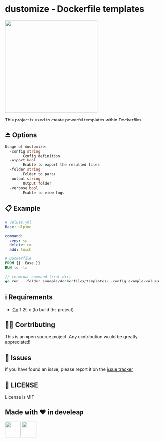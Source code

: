 # dustomize - Dockerfile templates

<img src="https://d1.awsstatic.com/acs/characters/Logos/Docker-Logo_Horizontel_279x131.b8a5c41e56b77706656d61080f6a0217a3ba356d.png" width="300px">

This project is used to create powerful templates within Dockerfiles

## ⏏️ Options

```go
Usage of dustomize:
  -config string
        Config definition
  -export bool
        Enable to export the resulted files
  -folder string
        Folder to parse
  -output string
        Output folder
  -verbose bool
        Enable to view logs
```

## 📋 Example

```yaml
# values.yml
Base: alpine

command:
  copy: cp
  delete: rm
  add: touch
```

```Dockerfile
# Dockerfile
FROM {{ .Base }}
RUN ls -la
```

```go
// terminal command (root dir)
go run . -folder example/dockerfiles/templates/ -config example/values.yaml -export -output example/dockerfiles/outputs
```

## ℹ️️ Requirements

- [Go](https://golang.org/doc/install) 1.20.x (to build the project)

## 💁🏻 Contributing

This is an open source project. Any contribution would be greatly appreciated!

## 🚩 Issues

If you have found an issue, please report it on the [issue tracker](https://github.com/develeap/dustomize/issues)

## 📝 LICENSE

License is MIT

## Made with ❤️ in develeap

[<img src="https://media.licdn.com/dms/image/C4D0BAQFXwTP7SFX0QQ/company-logo_200_200/0/1583831070407?e=2147483647&v=beta&t=bWP52NuMxHiQyhMIEe9D7xTNcQMuQDbrTy-ZiVVLCv0" width="50px">](https://www.develeap.com/)
[<img src="https://upload.wikimedia.org/wikipedia/commons/8/81/LinkedIn_icon.svg" width="50px">](https://www.linkedin.com/company/develeap/mycompany/)
